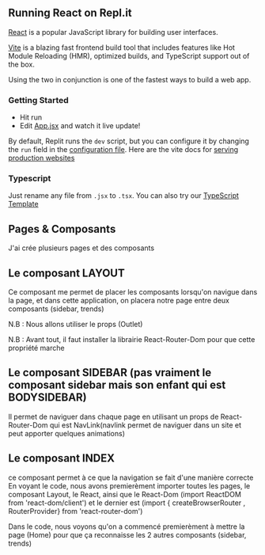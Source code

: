 ## Running React on Repl.it

[React](https://reactjs.org/) is a popular JavaScript library for building user interfaces.

[Vite](https://vitejs.dev/) is a blazing fast frontend build tool that includes features like Hot Module Reloading (HMR), optimized builds, and TypeScript support out of the box.

Using the two in conjunction is one of the fastest ways to build a web app.

### Getting Started
- Hit run
- Edit [App.jsx](#src/App.jsx) and watch it live update!

By default, Replit runs the `dev` script, but you can configure it by changing the `run` field in the [configuration file](#.replit). Here are the vite docs for [serving production websites](https://vitejs.dev/guide/build.html)

### Typescript

Just rename any file from `.jsx` to `.tsx`. You can also try our [TypeScript Template](https://replit.com/@replit/React-TypeScript)


## Pages & Composants

J'ai crée plusieurs pages et des composants

## Le composant LAYOUT

Ce composant me permet de placer les composants lorsqu'on navigue dans la page, et dans cette application, on placera notre page entre deux composants (sidebar, trends)

N.B : Nous allons utiliser le props (Outlet)

N.B : Avant tout, il faut installer la librairie React-Router-Dom pour que cette propriété marche

## Le composant SIDEBAR (pas vraiment le composant sidebar mais son enfant qui est BODYSIDEBAR)

Il permet de naviguer dans chaque page en utilisant un props de React-Router-Dom qui est NavLink(navlink permet de naviguer dans un site et peut apporter quelques animations)

## Le composant INDEX

ce composant permet à ce que la navigation se fait d'une manière correcte
En voyant le code, nous avons premierèment importer toutes les pages, le composant Layout, le React, ainsi que le React-Dom (import ReactDOM from 'react-dom/client') et le dernier est (import { createBrowserRouter , RouterProvider} from 'react-router-dom')

Dans le code, nous voyons qu'on a commencé premierèment à mettre la page (Home) pour que ça reconnaisse les 2 autres composants (sidebar, trends)